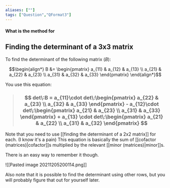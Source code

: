 ```yaml
---
aliases: [""]
tags: ["Question","QFormat3"]
---
```


#### What is the method for
## Finding the determinant of a 3x3 matrix

To find the determinant of the following matrix ($B$):

$$\begin{align*}
B &= \begin{pmatrix} a_{11} &  a_{12} &  a_{13} \\  a_{21} &  a_{22} &  a_{23} \\  a_{31} &  a_{32} &  a_{33} \end{pmatrix}
\end{align*}$$

You use this equation:

> ### $$ det\:B = a_{11}\cdot det\:\begin{pmatrix} a_{22} & a_{23} \\ a_{32} & a_{33} \end{pmatrix} - a_{12}\cdot det\:\begin{pmatrix} a_{21} & a_{23} \\ a_{31} & a_{33} \end{pmatrix} + a_{13} \cdot det\:\begin{pmatrix} a_{21} & a_{22} \\ a_{31} & a_{32} \end{pmatrix} $$ 

Note that you need to use [[finding the determinant of a 2x2 matrix]] for each. (I know it's a pain)
This equation is basically the sum of [[cofactor (matrices)|cofactor]]s multiplied by the relevant [[minor (matrices)|minor]]s.


There is an easy way to remember it though.

![[Pasted image 20211205200114.png]]

Also note that it is possible to find the determinant using other rows, but you will probably figure that out for yourself later.